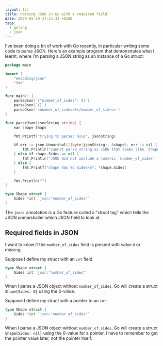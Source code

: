 ```yaml
---
layout: til
title: Parsing JSON in Go with a required field
date: 2025-05-29 17:14:31 +0100
tags:
  - golang
  - json
---
```

I've been doing a bit of work with Go recently, in particular writing some code to parse JSON.
Here's an example program that demonstrates what I learnt, where I'm parsing a JSON string as an instance of a Go struct:

```go
package main

import (
	"encoding/json"
	"fmt"
)

func main() {
	parseJson(`{"number_of_sides": 5}`)
	parseJson(`{}`)
	parseJson(`<number_of_sides>5</number_of_sides>`)
}

func parseJson(jsonString string) {
	var shape Shape

	fmt.Printf("trying to parse: %s\n", jsonString)

	if err := json.Unmarshal([]byte(jsonString), &shape); err != nil {
		fmt.Println("cannot parse string as JSON that looks like `Shape`")
	} else if shape.Sides == nil {
		fmt.Println("JSON did not include a numeric `number_of_sides` field")
	} else {
		fmt.Printf("shape has %d sides\n", *shape.Sides)
	}

	fmt.Println("")
}

type Shape struct {
	Sides *int `json:"number_of_sides"`
}
```

The `json:` annotation is a Go feature called a "struct tag" which tells the JSON unmarshaller which JSON field to look at.

## Required fields in JSON

I want to know if the `number_of_sides` field is present with value `0` or missing.

Suppose I define my struct with an `int` field:

```go
type Shape struct {
	Sides int `json:"number_of_sides"`
}
```

When I parse a JSON object without `number_of_sides`, Go will create a struct `Shape{Sides: 0}` using the 0-value.

Suppose I define my struct with a pointer to an `int`:

```go
type Shape struct {
	Sides *int `json:"number_of_sides"`
}
```

When I parse a JSON object without `number_of_sides`, Go will create a struct `Shape{Sides: nil}` using the 0-value for a pointer.
I have to remember to get the pointer value later, not the pointer itself.
